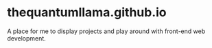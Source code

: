 # thequantumllama.github.io
A place for me to display projects and play around with front-end web development.
